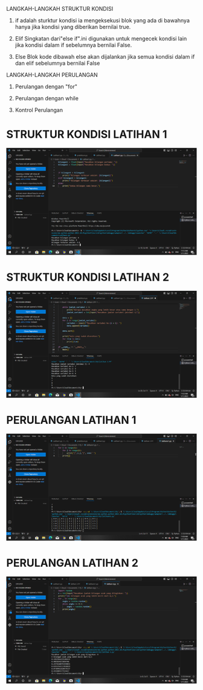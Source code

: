 LANGKAH-LANGKAH STRUKTUR KONDISI

1. if adalah sturktur kondisi ia mengeksekusi blok yang ada di bawahnya hanya jika kondisi yang diberikan bernilai true.

2. Elif Singkatan dari"else if".ini digunakan untuk mengecek kondisi lain jika kondisi dalam if sebelumnya bernilai False.

3. Else Blok kode dibawah else akan dijalankan jika semua kondisi dalam if dan elif sebelumnya bernilai False

LANGKAH-LANGKAH PERULANGAN

1. Perulangan dengan "for"

2. Perulangan dengan while

3. Kontrol Perulangan

# STRUKTUR KONDISI LATIHAN 1
![gambar](Latihan1.py.png)

# STRUKTUR KONDISI LATIHAN 2
![gambar](Latihan2.py.png)

# PERULANGAN LATIHAN 1
![gambar](Latihan3.py.png)

# PERULANGAN LATIHAN 2
![gambar](Latihan4.py.png)




